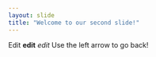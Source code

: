 ```yaml
---
layout: slide
title: "Welcome to our second slide!"
---
```

Edit **edit** _edit_
Use the left arrow to go back!
